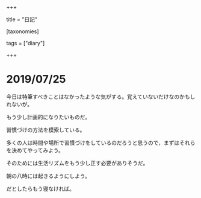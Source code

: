 +++

title = "日記"

 [taxonomies]

 tags = ["diary"]

+++

# 2019/07/25

今日は特筆すべきことはなかったような気がする。覚えていないだけなのかもしれないが。

もう少し計画的になりたいものだ。

習慣づけの方法を模索している。

多くの人は時間や場所で習慣づけをしているのだろうと思うので，まずはそれらを決めてやってみよう。

そのためには生活リズムをもう少し正す必要がありそうだ。

朝の八時には起きるようにしよう。

だとしたらもう寝なければ。
